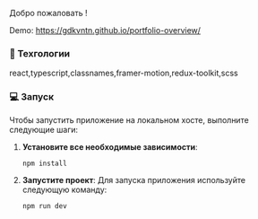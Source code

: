 

Добро пожаловать !

Demo: https://gdkvntn.github.io/portfolio-overview/

### 🤖 Техгологии 
react,typescript,classnames,framer-motion,redux-toolkit,scss

### 💻 Запуск

Чтобы запустить приложение на локальном хосте, выполните следующие шаги:

1. **Установите все необходимые зависимости**:
   ```bash
   npm install
   
2. **Запустите проект**:
  Для запуска приложения используйте следующую команду:
   ```bash
   npm run dev


